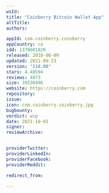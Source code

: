 ```yaml
---
wsId: 
title: "Coinberry Bitcoin Wallet App"
altTitle: 
authors:

appId: com.coinberry.coinberry
appCountry: ca
idd: 1370601820
released: 2018-06-09
updated: 2021-09-23
version: "118.08"
stars: 4.48594
reviews: 4873
size: 39530496
website: https://coinberry.com
repository: 
issue: 
icon: com.coinberry.coinberry.jpg
bugbounty: 
verdict: wip
date: 2021-10-01
signer: 
reviewArchive:


providerTwitter: 
providerLinkedIn: 
providerFacebook: 
providerReddit: 

redirect_from:

---
```


